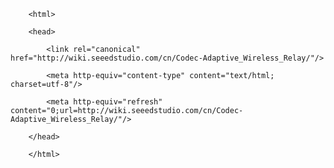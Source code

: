 <!DOCTYPE html>
        <html>
        <head>
            <link rel="canonical" href="http://wiki.seeedstudio.com/cn/Codec-Adaptive_Wireless_Relay/"/>
            <meta http-equiv="content-type" content="text/html; charset=utf-8"/>
            <meta http-equiv="refresh" content="0;url=http://wiki.seeedstudio.com/cn/Codec-Adaptive_Wireless_Relay/"/>
        </head>
        </html>
